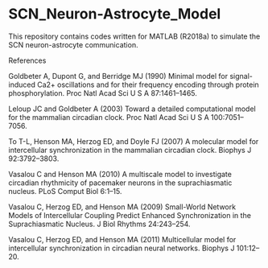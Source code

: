 # SCN_Neuron-Astrocyte_Model

This repository contains codes written for MATLAB (R2018a) to simulate the SCN neuron-astrocyte communication.

References

Goldbeter A, Dupont G, and Berridge MJ (1990) Minimal model for signal-induced Ca2+ oscillations and for their frequency encoding through protein phosphorylation. Proc Natl Acad Sci U S A 87:1461–1465.

Leloup JC and Goldbeter A (2003) Toward a detailed computational model for the mammalian circadian clock. Proc Natl Acad Sci U S A 100:7051–7056.

To T-L, Henson MA, Herzog ED, and Doyle FJ (2007) A molecular model for intercellular synchronization in the mammalian circadian clock. Biophys J 92:3792–3803.

Vasalou C and Henson MA (2010) A multiscale model to investigate circadian rhythmicity of pacemaker neurons in the suprachiasmatic nucleus. PLoS Comput Biol 6:1–15.

Vasalou C, Herzog ED, and Henson MA (2009) Small-World Network Models of Intercellular Coupling Predict Enhanced Synchronization in the Suprachiasmatic Nucleus. J Biol Rhythms 24:243–254.

Vasalou C, Herzog ED, and Henson MA (2011) Multicellular model for intercellular synchronization in circadian neural networks. Biophys J 101:12–20.
